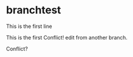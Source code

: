 # branchtest

This is the first line

This is the first Conflict! edit from another branch.

Conflict?
